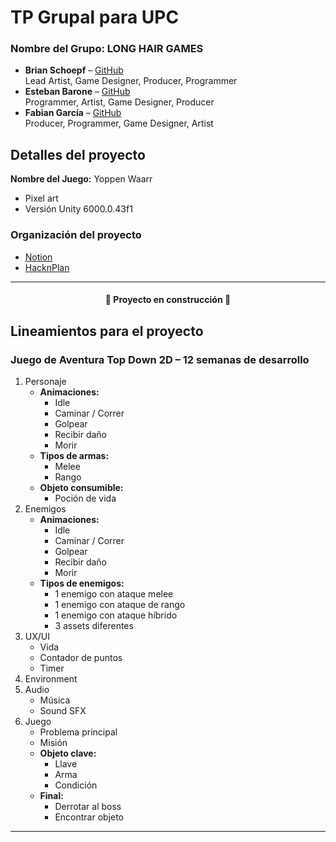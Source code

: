 <h1>TP Grupal para UPC</h1>
<h3>Nombre del Grupo: LONG HAIR GAMES</h3>

<ul>
  <li>
    <strong>Brian Schoepf</strong> – 
    <a href="https://github.com/BraSchoepf" target="_blank">GitHub</a><br>
    Lead Artist, Game Designer, Producer, Programmer
  </li>
  <li>
    <strong>Esteban Barone</strong> – 
    <a href="https://github.com/Esteban163" target="_blank">GitHub</a><br>
    Programmer, Artist, Game Designer, Producer
  </li>
  <li>
    <strong>Fabian García</strong> – 
    <a href="https://github.com/FabianLolo79" target="_blank">GitHub</a><br>
    Producer, Programmer, Game Designer, Artist
  </li>
</ul>

<h2>Detalles del proyecto</h2>
<p><strong>Nombre del Juego:</strong> Yoppen Waarr</p>

<ul>
  <li>Pixel art</li>
  <li>Versión Unity 6000.0.43f1</li>
</ul>

<h3>Organización del proyecto</h3>
<ul>
  <li><a href="https://www.notion.so/1cff3136b1c8805b92e4e366c449887f?v=c58f3136b1c88375a0ce088f3bc97ed1" target="_blank">Notion</a></li>
  <li><a href="https://app.hacknplan.com/p/221006/kanban?categoryId=0&boardId=616013" target="_blank">HacknPlan</a></li>
</ul>

<hr>

<h4 align="center">🚧 Proyecto en construcción 🚧</h4>

<h2>Lineamientos para el proyecto</h2>
<h3>Juego de Aventura Top Down 2D – 12 semanas de desarrollo</h3>

<ol>
  <li>Personaje
    <ul>
      <li><strong>Animaciones:</strong>
        <ul>
          <li>Idle</li>
          <li>Caminar / Correr</li>
          <li>Golpear</li>
          <li>Recibir daño</li>
          <li>Morir</li>
        </ul>
      </li>
      <li><strong>Tipos de armas:</strong>
        <ul>
          <li>Melee</li>
          <li>Rango</li>
        </ul>
      </li>
      <li><strong>Objeto consumible:</strong>
        <ul>
          <li>Poción de vida</li>
        </ul>
      </li>
    </ul>
  </li>

  <li>Enemigos
    <ul>
      <li><strong>Animaciones:</strong>
        <ul>
          <li>Idle</li>
          <li>Caminar / Correr</li>
          <li>Golpear</li>
          <li>Recibir daño</li>
          <li>Morir</li>
        </ul>
      </li>
      <li><strong>Tipos de enemigos:</strong>
        <ul>
          <li>1 enemigo con ataque melee</li>
          <li>1 enemigo con ataque de rango</li>
          <li>1 enemigo con ataque híbrido</li>
          <li>3 assets diferentes</li>
        </ul>
      </li>
    </ul>
  </li>

  <li>UX/UI
    <ul>
      <li>Vida</li>
      <li>Contador de puntos</li>
      <li>Timer</li>
    </ul>
  </li>

  <li>Environment</li>

  <li>Audio
    <ul>
      <li>Música</li>
      <li>Sound SFX</li>
    </ul>
  </li>

  <li>Juego
    <ul>
      <li>Problema principal</li>
      <li>Misión</li>
      <li><strong>Objeto clave:</strong>
        <ul>
          <li>Llave</li>
          <li>Arma</li>
          <li>Condición</li>
        </ul>
      </li>
      <li><strong>Final:</strong>
        <ul>
          <li>Derrotar al boss</li>
          <li>Encontrar objeto</li>
        </ul>
      </li>
    </ul>
  </li>
</ol>

<hr>




